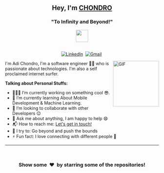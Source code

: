 <h2 align="center">Hey, I'm <a href="https://adichondro.github.io/">CHONDRO</a></h2>
<p>
  <h3 align="center"><b>"To Infinity and Beyond!"</b></h3>
</p>
<div align="center">
<img align="center" src="https://media.giphy.com/media/SvRxmoLTkkDkrt5G8N/giphy.gif" width="40" height="40" />
</div>

<p align="center">
<br>
<a href="https://www.linkedin.com/in/adichondro/"><img src="https://img.shields.io/badge/linkedin-%230077B5.svg?&style=for-the-badge&logo=linkedin&logoColor=white" alt="LinkedIn" /></a>&nbsp;
<a href="mailto:gladichondro@gmail.com?subject=Hola%20Chondro"><img src="https://img.shields.io/badge/gmail-%23D14836.svg?&style=for-the-badge&logo=gmail&logoColor=white" alt="Gmail"/></a>&nbsp;
</p>

<img align="right" height="150rem" alt="GIF" src="https://media4.giphy.com/media/RbDKaczqWovIugyJmW/200w.webp?cid=ecf05e47yrznhyd4w1cnwbe3hlilpmls3c0mrsymhdzmzp5z&rid=200w.webp" />

I'm Adi Chondro, I'm a software engineer 👨‍💻 who is passionate about technologies. I'm also a self proclaimed internet surfer.

**Talking about Personal Stuffs:** 
- 👨🏽‍💻 I’m currently working on something cool 😎.
- 🌱 I’m currently learning About Mobile Development & Machine Learning. 
- 👯 I’m looking to collaborate with other Developers :wink:
- 💬 Ask me about anything, I am happy to help :smile:
- 📬 How to reach me: [Let's get in touch!][linkedin]
- 🧗 I try to: Go beyond and push the bounds
- ⚡ Fun fact: I love connecting with different people :raised_hands:

***

 <br>

<div align="center">
<h3 align="center">Show some &nbsp;❤️&nbsp; by starring some of the repositories!</h3>
</div>

[linkedin]: https://www.linkedin.com/in/adichondro/
<!--
**adichondro/adichondro** is a ✨ _special_ ✨ repository because its `README.md` (this file) appears on your GitHub profile.

Here are some ideas to get you started:

- 🔭 I’m currently working on ...
- 🌱 I’m currently learning ...
- 👯 I’m looking to collaborate on ...
- 🤔 I’m looking for help with ...
- 💬 Ask me about ...
- 📫 How to reach me: ...
- 😄 Pronouns: ...
- ⚡ Fun fact: ...
-->

